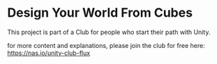 # Design Your World From Cubes

This project is part of a Club for people who start their path with Unity.

for more content and explanations, please join the club for free here: https://nas.io/unity-club-flux
